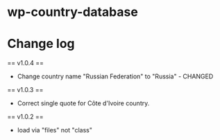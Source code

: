 # wp-country-database

# Change log

== v1.0.4 == 
* Change country name "Russian Federation" to "Russia" - CHANGED

== v1.0.3 == 
* Correct single quote for Côte d'Ivoire country.

== v1.0.2 == 
* load via "files" not "class"